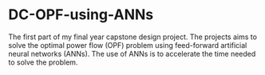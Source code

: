 # DC-OPF-using-ANNs
The first part of my final year capstone design project. The projects aims to solve the optimal power flow (OPF) problem using feed-forward artificial neural networks (ANNs). The use of ANNs is to accelerate the time needed to solve the problem. 
